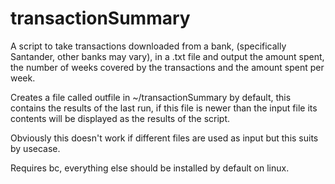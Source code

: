 # transactionSummary
A script to take transactions downloaded from a bank, (specifically Santander,
other banks may vary), in a .txt file and output the amount spent, the number of
weeks covered by the transactions and the amount spent per week.

Creates a file called outfile in ~/transactionSummary by default, this contains
the results of the last run, if this file is newer than the input file its
contents will be displayed as the results of the script.

Obviously this doesn't work if different files are used as input but this suits
by usecase.

Requires bc, everything else should be installed by default on linux.
